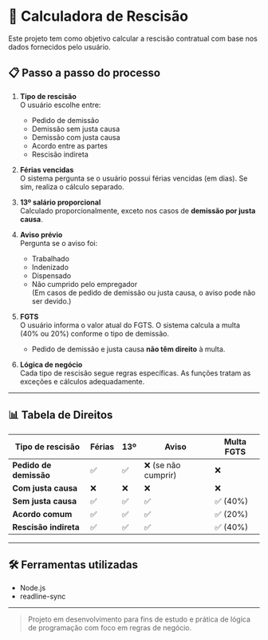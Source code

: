 # 🧮 Calculadora de Rescisão

Este projeto tem como objetivo calcular a rescisão contratual com base nos dados fornecidos pelo usuário.

## 📋 Passo a passo do processo

1. **Tipo de rescisão**  
   O usuário escolhe entre:  
   - Pedido de demissão  
   - Demissão sem justa causa  
   - Demissão com justa causa  
   - Acordo entre as partes  
   - Rescisão indireta  

2. **Férias vencidas**  
   O sistema pergunta se o usuário possui férias vencidas (em dias). Se sim, realiza o cálculo separado.

3. **13º salário proporcional**  
   Calculado proporcionalmente, exceto nos casos de **demissão por justa causa**.

4. **Aviso prévio**  
   Pergunta se o aviso foi:  
   - Trabalhado  
   - Indenizado  
   - Dispensado  
   - Não cumprido pelo empregador  
   (Em casos de pedido de demissão ou justa causa, o aviso pode não ser devido.)

5. **FGTS**  
   O usuário informa o valor atual do FGTS. O sistema calcula a multa (40% ou 20%) conforme o tipo de demissão.  
   - Pedido de demissão e justa causa **não têm direito** à multa.

6. **Lógica de negócio**  
   Cada tipo de rescisão segue regras específicas. As funções tratam as exceções e cálculos adequadamente.

---

## 📊 Tabela de Direitos

| Tipo de rescisão       | Férias | 13º | Aviso             | Multa FGTS |
|------------------------|--------|-----|-------------------|------------|
| **Pedido de demissão** | ✅     | ✅  | ❌ (se não cumprir) | ❌         |
| **Com justa causa**    | ❌     | ❌  | ❌                | ❌         |
| **Sem justa causa**    | ✅     | ✅  | ✅                | ✅ (40%)   |
| **Acordo comum**       | ✅     | ✅  | ✅                | ✅ (20%)   |
| **Rescisão indireta**  | ✅     | ✅  | ✅                | ✅ (40%)   |

---

## 🛠️ Ferramentas utilizadas

- Node.js  
- readline-sync  

---

> Projeto em desenvolvimento para fins de estudo e prática de lógica de programação com foco em regras de negócio.
